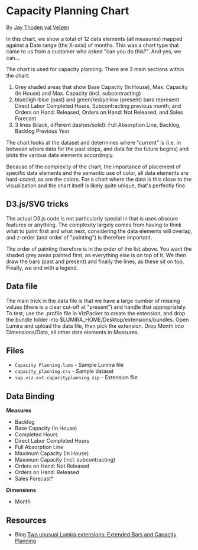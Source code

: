 Capacity Planning Chart
=======================
By [Jay Thoden val Velzen](http://scn.sap.com/people/jay.thodenvanvelzen)

In this chart, we show a total of 12 data elements (all measures) mapped against a Date range (the X-axis) of months. This was a chart type that came to us from a customer who asked "can you do this?". And yes, we can...

The chart is used for capacity planning. There are 3 main sections within the chart:

1. Grey shaded areas that show Base Capacity (In House), Max. Capacity (In House) and Max. Capacity (incl. subcontracting)
2. blue/ligh-blue (past) and green/red/yellow (present) bars represent Direct Labor Completed Hours, Subcontracting previous month; and Orders on Hand: Released, Orders on Hand: Not Released, and Sales Forecast
3. 3 lines (black, different dashes/solid): Full Absorption Line, Backlog, Backlog Previous Year

The chart looks at the dataset and determines where "current" is (i.e. in between where data for the past stops, and data for the future begins) and plots the various data elements accordingly. 

Because of the complexity of the chart, the importance of placement of specific data elements and the semantic use of color, all data elements are hard-coded, as are the colors. For a chart where the data is this close to the visualization and the chart itself is likely quite unique, that's perfectly fine.

D3.js/SVG tricks
----------------
The actual D3.js code is not particularly special in that is uses obscure features or anything. The complexity largely comes from having to think what to paint first and what next, considering the data elements will overlap, and z-order (and order of "painting") is therefore important. 

The order of painting therefore is in the order of the list above. You want the shaded grey areas painted first, as everything else is on top of it. We then draw the bars (past and present) and finally the lines, as these sit on top. Finally, we end with a legend.

Data file
---------
The main trick in the data file is that we have a large number of missing values (there is a clear cut-off at "present") and handle that appropriately. To test, use the .profile file in VizPacker to create the extension, and drop the bundle folder into $LUMIRA_HOME/Desktop/extensions/bundles. Open Lumira and upload the data file, then pick the extension. Drop Month into Dimensions/Data, all other data elements in Measures.

Files
------
* `Capacity Planning.lums` - Sample Lumira file
* `capacity_planning.csv` - Sample dataset
* `sap.viz.ext.capacityplanning.zip` - Extension file

Data Binding
------------
<strong>Measures</strong>
* Backlog
* Base Capacity (In House)
* Completed Hours
* Direct Labor Completed Hours
* Full Absorption Line
* Maximum Capacity (In House)
* Maximum Capacity (incl. subcontracting)
* Orders on Hand: Not Released
* Orders on Hand: Released
* Sales Forecast* 

<strong>Dimensions</strong>
* Month

Resources
---------
* Blog [Two unusual Lumira extensions: Extended Bars and Capacity Planning](http://scn.sap.com/community/lumira/blog/2015/02/03/two-unusual-lumira-extensions-extended-bars-and-capacity-planning)
